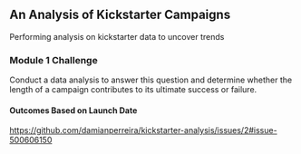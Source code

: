 ## An Analysis of Kickstarter Campaigns
Performing analysis on kickstarter data to uncover trends

### Module 1 Challenge
Conduct a data analysis to answer this question and determine whether the length of a campaign contributes to its ultimate success or failure.

#### Outcomes Based on Launch Date
https://github.com/damianperreira/kickstarter-analysis/issues/2#issue-500606150
